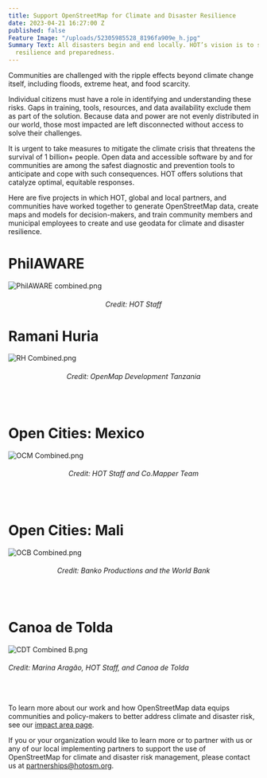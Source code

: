 ```yaml
---
title: Support OpenStreetMap for Climate and Disaster Resilience
date: 2023-04-21 16:27:00 Z
published: false
Feature Image: "/uploads/52305985528_8196fa909e_h.jpg"
Summary Text: All disasters begin and end locally. HOT’s vision is to strengthen local
  resilience and preparedness.
---
```


Communities are challenged with the ripple effects beyond climate change itself, including floods, extreme heat, and food scarcity. 

Individual citizens must have a role in identifying and understanding these risks. Gaps in training, tools, resources, and data availability exclude them as part of the solution. Because data and power are not evenly distributed in our world, those most impacted are left disconnected without access to solve their challenges.

It is urgent to take measures to mitigate the climate crisis that threatens the survival of 1 billion+ people. Open data and accessible software by and for communities are among the safest diagnostic and prevention tools to anticipate and cope with such consequences. HOT offers solutions that catalyze optimal, equitable responses.

Here are five projects in which HOT, global and local partners, and communities have worked together to generate OpenStreetMap data, create maps and models for decision-makers, and train community members and municipal employees to create and use geodata for climate and disaster resilience.

# PhilAWARE

![PhilAWARE combined.png](/uploads/PhilAWARE%20combined.png)
<figcaption align = "center"><h6>Credit: HOT Staff</h6></figcaption>
<be>

# Ramani Huria

![RH Combined.png](/uploads/RH%20Combined.png)
<figcaption align = "center"><h6>Credit: OpenMap Development Tanzania</h6></figcaption>
<br>

# Open Cities: Mexico

![OCM Combined.png](/uploads/OCM%20Combined.png)
<figcaption align = "center"><h6>Credit: HOT Staff and Co.Mapper Team</h6></figcaption>
<br>

# Open Cities: Mali

![OCB Combined.png](/uploads/OCB%20Combined.png)
<figcaption align = "center"><h6>Credit: Banko Productions and the World Bank</h6></figcaption>
<br>

# Canoa de Tolda

![CDT Combined B.png](/uploads/CDT%20Combined%20B.png)
<figcaption align = "left"><h6>Credit: Marina Aragão, HOT Staff, and Canoa de Tolda</h6></figcaption>
<br>

To learn more about our work and how OpenStreetMap data equips communities and policy-makers to better address climate and disaster risk, see our [impact area page](https://www.hotosm.org/impact-areas/disaster-risk-reduction/).

If you or your organization would like to learn more or to partner with us or any of our local implementing partners to support the use of OpenStreetMap for climate and disaster risk management, please contact us at [partnerships@hotosm.org](mailto:partnerships@hotosm.org).